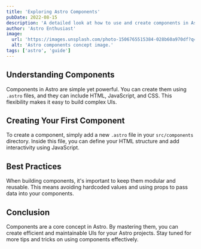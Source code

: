 ```yaml
---
title: 'Exploring Astro Components'
pubDate: 2022-08-15
description: 'A detailed look at how to use and create components in Astro.'
author: 'Astro Enthusiast'
image:
  url: 'https://images.unsplash.com/photo-1506765515384-028b60a970df?q=80&w=2074&auto=format&fit=crop&ixlib=rb-4.0.3&ixid=M3wxMjA3fDB8MHxwaG90by1wYWdlfHx8fGVufDB8fHx8fA%3D%3D'
  alt: 'Astro components concept image.'
tags: ['astro', 'guide']
---
```


## Understanding Components

Components in Astro are simple yet powerful. You can create them using `.astro` files, and they can include HTML, JavaScript, and CSS. This flexibility makes it easy to build complex UIs.

## Creating Your First Component

To create a component, simply add a new `.astro` file in your `src/components` directory. Inside this file, you can define your HTML structure and add interactivity using JavaScript.

## Best Practices

When building components, it's important to keep them modular and reusable. This means avoiding hardcoded values and using props to pass data into your components.

## Conclusion

Components are a core concept in Astro. By mastering them, you can create efficient and maintainable UIs for your Astro projects. Stay tuned for more tips and tricks on using components effectively.

